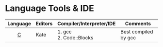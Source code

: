 # Language Tools & IDE

| Language | Editors | Compiler/Interpreter/IDE | Comments |
|:---:|---|---|---|
| [ C ](https://en.wikipedia.org/wiki/C_%28programming_language%29 "C Language" ) | Kate | 1. gcc <br/> 2. Code::Blocks | Best compiled by gcc

